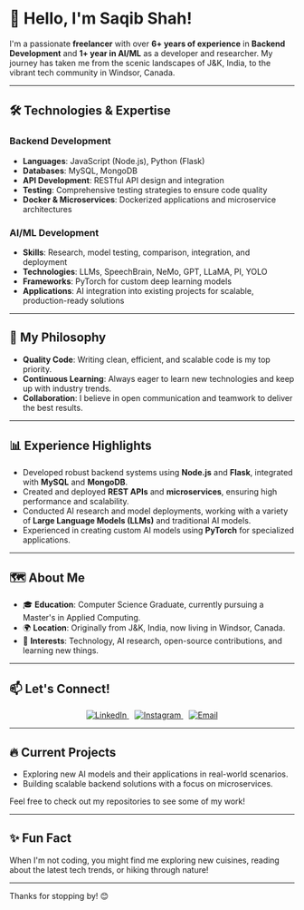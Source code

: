 # 👋 Hello, I'm Saqib Shah!

I'm a passionate **freelancer** with over **6+ years of experience** in **Backend Development** and **1+ year in AI/ML** as a developer and researcher. My journey has taken me from the scenic landscapes of J&K, India, to the vibrant tech community in Windsor, Canada.

---

## 🛠️ **Technologies & Expertise**

### **Backend Development**
- **Languages**: JavaScript (Node.js), Python (Flask)
- **Databases**: MySQL, MongoDB
- **API Development**: RESTful API design and integration
- **Testing**: Comprehensive testing strategies to ensure code quality
- **Docker & Microservices**: Dockerized applications and microservice architectures

### **AI/ML Development**
- **Skills**: Research, model testing, comparison, integration, and deployment
- **Technologies**: LLMs, SpeechBrain, NeMo, GPT, LLaMA, PI, YOLO
- **Frameworks**: PyTorch for custom deep learning models
- **Applications**: AI integration into existing projects for scalable, production-ready solutions

---

## 🌟 **My Philosophy**
- **Quality Code**: Writing clean, efficient, and scalable code is my top priority.
- **Continuous Learning**: Always eager to learn new technologies and keep up with industry trends.
- **Collaboration**: I believe in open communication and teamwork to deliver the best results.

---

## 📊 **Experience Highlights**

- Developed robust backend systems using **Node.js** and **Flask**, integrated with **MySQL** and **MongoDB**.
- Created and deployed **REST APIs** and **microservices**, ensuring high performance and scalability.
- Conducted AI research and model deployments, working with a variety of **Large Language Models (LLMs)** and traditional AI models.
- Experienced in creating custom AI models using **PyTorch** for specialized applications.

---

## 🗺️ **About Me**

- 🎓 **Education**: Computer Science Graduate, currently pursuing a Master's in Applied Computing.
- 🌍 **Location**: Originally from J&K, India, now living in Windsor, Canada.
- 🌱 **Interests**: Technology, AI research, open-source contributions, and learning new things.

---

## 📫 **Let's Connect!**

<div align="center">
  <a href="[https://www.linkedin.com/in/yourprofile](https://linkedin.com/in/msaqibshah001/)" target="_blank" style="margin-right: 10px;">
    <img src="https://img.shields.io/badge/LinkedIn-0A66C2?style=for-the-badge&logo=linkedin&logoColor=white" alt="LinkedIn"/>
  </a>
  <a href="[https://www.instagram.com/yourhandle](https://www.instagram.com/saqibshah03/)" target="_blank" style="margin-right: 10px;">
    <img src="https://img.shields.io/badge/Instagram-E4405F?style=for-the-badge&logo=instagram&logoColor=white" alt="Instagram"/>
  </a>
  <a href="mailto:msaqibshah001@gmail.com" target="_blank">
    <img src="https://img.shields.io/badge/Email-D14836?style=for-the-badge&logo=gmail&logoColor=white" alt="Email"/>
  </a>
</div>

---

## 🔥 **Current Projects**
- Exploring new AI models and their applications in real-world scenarios.
- Building scalable backend solutions with a focus on microservices.

Feel free to check out my repositories to see some of my work!

---

## ✨ **Fun Fact**
When I'm not coding, you might find me exploring new cuisines, reading about the latest tech trends, or hiking through nature!

<!-- ![GitHub Stats](https://github-readme-stats.vercel.app/api?username=yourusername&show_icons=true&theme=radical) 
![Top Languages](https://github-readme-stats.vercel.app/api/top-langs/?username=yourusername&layout=compact&theme=radical) -->

---

Thanks for stopping by! 😊
